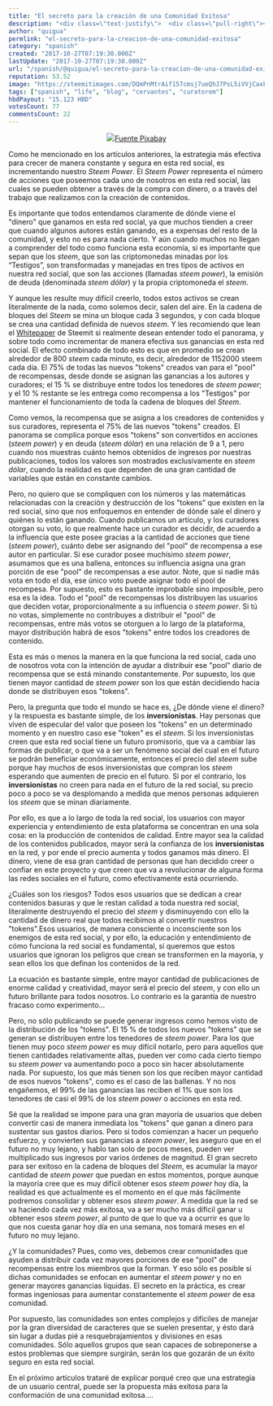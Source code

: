 ```yaml
---
title: "El secreto para la creación de una Comunidad Exitosa"
description: "<div class=\"text-justify\">  <div class=\"pull-right\"><center><img src=\"https://steemitimages.com/DQmPnMtrAif157cmsj7ueQhJ7PsL5iVVjCaxkkwUa7oxKU7/image...."
author: "quigua"
permlink: "el-secreto-para-la-creacion-de-una-comunidad-exitosa"
category: "spanish"
created: "2017-10-27T07:19:30.000Z"
lastUpdate: "2017-10-27T07:19:30.000Z"
url: "/spanish/@quigua/el-secreto-para-la-creacion-de-una-comunidad-exitosa"
reputation: 53.52
image: "https://steemitimages.com/DQmPnMtrAif157cmsj7ueQhJ7PsL5iVVjCaxkkwUa7oxKU7/image.png"
tags: ["spanish", "life", "blog", "cervantes", "curatorem"]
hbdPayout: "15.123 HBD"
votesCount: 77
commentsCount: 22
---
```


<div class="text-justify">

<div class="pull-right"><center><img src="https://steemitimages.com/DQmPnMtrAif157cmsj7ueQhJ7PsL5iVVjCaxkkwUa7oxKU7/image.png"/><a href="https://pixabay.com/es/multitud-humanos-siluetas-2045498/">Fuente Pixabay</a></center></div>

Como he mencionado en los artículos anteriores, la estrategia más efectiva para crecer de manera constante y segura en esta red social, es incrementando nuestro *Steem Power*. El *Steem Power* representa el número de acciones que poseemos cada uno de nosotros en esta red social, las cuales se pueden obtener a través de la compra con dinero, o a través del trabajo que realizamos con la creación de contenidos. 

Es importante que todos entendamos claramente de dónde viene el "dinero" que ganamos en esta red social, ya que muchos tienden a creer que cuando algunos autores están ganando, es a expensas del resto de la comunidad, y esto no es para nada cierto. Y aún cuando muchos no llegan a comprender del todo como funciona esta economía, si es importante que sepan que los *steem*, que son las criptomonedas  minadas por los “Testigos”, son transformadas y manejadas en tres tipos de activos en nuestra red social, que son las acciones (llamadas *steem power*), la emisión de deuda (denominada *steem dólar*) y la propia criptomoneda el *steem*.

Y aunque les resulte muy difícil creerlo, todos estos activos se crean literalmente de la nada, como solemos decir, salen del aire. En la cadena de bloques del *Steem* se mina un bloque cada 3 segundos, y con cada bloque se crea una cantidad definida de nuevos *steem*. Y les recomiendo que lean el [Whitepaper](https://steem.io/SteemWhitePaper.pdf) de Steemit si realmente desean entender todo el panorama, y sobre todo como incrementar de manera efectiva sus ganancias en esta red social. El efecto combinado de todo esto es que en promedio se crean alrededor de 800 *steem* cada minuto, es decir, alrededor de 1152000 steem cada día. El 75% de todas las nuevos "tokens" creados van para el "pool" de recompensas, desde donde se asignan las ganancias a los autores y curadores; el 15 % se distribuye entre todos los tenedores de *steem power*; y el 10 % restante se les entrega como recompensa a los "Testigos" por mantener el funcionamiento de toda la cadena de bloques del *Steem*.

Como vemos, la recompensa que se asigna a los creadores de contenidos y sus curadores, representa el 75% de las nuevos "tokens" creados. El panorama se complica porque esos "tokens" son convertidos en acciones (*steem power*) y en deuda (*steem dólar*) en una relación de 9 a 1, pero cuando nos muestras cuánto hemos obtenidos de ingresos por nuestras publicaciones, todos los valores son mostrados exclusivamente en *steem dólar*, cuando la realidad es que dependen de una gran cantidad de variables que están en constante cambios. 

Pero, no quiero que se compliquen con los números y las matemáticas relacionadas con la creación y destrucción de los "tokens" que existen en la red social, sino que nos enfoquemos en entender de dónde sale el dinero y quiénes lo están ganando. Cuando publicamos un artículo, y los curadores otorgan su voto, lo que realmente hace un curador es decidir, de acuerdo a la influencia que este posee gracias a la cantidad de acciones que tiene (*steem power*), cuánto debe ser asignando del "pool" de recompensa a ese autor en particular. Si ese curador posee muchísimo *steem power*, asumamos que es una ballena, entonces su influencia asigna una gran porción de ese "pool" de recompensas a ese autor. Note, que si nadie más vota en todo el día, ese único voto puede asignar todo el pool de recompesa. Por supuesto, esto es bastante improbable sino imposible, pero esa es la idea. Todo el "pool" de recompensas los distribuyen las usuarios que deciden votar, proporcionalmente a su influencia o *steem power*. Si tú no votas, simplemente no contribuyes a distribuir el "pool" de recompensas, entre más votos se otorguen a lo largo de la plataforma, mayor distribución habrá de esos "tokens" entre todos los creadores de contenido. 

Esta es más o menos la manera en la que funciona la red social, cada uno de nosotros vota con la intención de ayudar a distribuir ese "pool" diario de recompensa que se está minando constantemente. Por supuesto, los que tienen mayor cantidad de *steem power* son los que están decidiendo hacia donde se distribuyen esos "tokens".

Pero, la pregunta que todo el mundo se hace es, ¿De dónde viene el dinero? y la respuesta es bastante simple, de los **inversionistas**. Hay personas que viven de especular del valor que poseen los "tokens" en un determinado momento y en nuestro caso ese "token" es el *steem*. Si los inversionistas creen que esta red social tiene un futuro promisorio, que va a cambiar las formas de publicar, o que va a ser un fenómeno social del cual en el futuro se podrán beneficiar económicamente, entonces el precio del *steem* sube porque hay muchos de esos inversionistas que compran los *steem* esperando que aumenten de precio en el futuro. Si por el contrario, los **inversionistas** no creen para nada en el futuro de la red social, su precio poco a poco se va desplomando a medida que menos personas adquieren los *steem* que se minan diariamente. 

Por ello, es que a lo largo de toda la red social, los usuarios con mayor experiencia y entendimiento de esta plataforma se concentran en una sola cosa: en la producción de contenidos de calidad. Entre mayor sea la calidad de los contenidos publicados, mayor será la confianza de los **inversionistas** en la red, y por ende el precio aumenta y todos ganamos más dinero. El dinero, viene de esa gran cantidad de personas que han decidido creer o confiar en este proyecto y que creen que va a revolucionar de alguna forma las redes sociales en el futuro, como efectivamente está ocurriendo. 

¿Cuáles son los riesgos? Todos esos usuarios que se dedican a crear contenidos basuras y que le restan calidad a toda nuestra red social, literalmente destruyendo el precio del *steem* y disminuyendo con ello la cantidad de dinero real que todos recibimos al convertir nuestros "tokens".Esos usuarios, de manera consciente o inconsciente son los enemigos de esta red social, y por ello, la educación y entendimiento de cómo funciona la red social es fundamental, si queremos que estos usuarios que ignoran los peligros que crean se transformen en la mayoría, y sean ellos los que definan los contenidos de la red. 

La ecuación es bastante simple, entre mayor cantidad de publicaciones de enorme calidad y creatividad, mayor será el precio del *steem*, y con ello un futuro brillante para todos nosotros. Lo contrario es la garantía de nuestro fracaso como experimento...

Pero, no sólo publicando se puede generar ingresos como hemos visto de la distribución de los "tokens". El 15 % de todos los nuevos "tokens" que se generan se distribuyen entre los tenedores de *steem power*. Para los que tienen muy poco *steem power* es muy difícil notarlo, pero para aquellos que tienen cantidades relativamente altas, pueden ver como cada cierto tiempo su *steem power* va aumentando poco a poco sin hacer absolutamente nada. Por supuesto, los que más tienen son los que reciben mayor cantidad de esos nuevos "tokens", como es el caso de las ballenas. Y no nos engañemos, el 99% de las ganancias las reciben el 1% que son los tenedores de casi el 99% de los *steem power* o acciones en esta red. 

Sé que la realidad se impone para una gran mayoría de usuarios que deben convertir casi de manera inmediata los "tokens" que ganan a dinero para sustentar sus gastos diarios. Pero si todos comienzan a hacer un pequeño esfuerzo, y convierten sus ganancias a *steem power*, les aseguro que en el futuro no muy lejano, y hablo tan solo de pocos meses, pueden ver multiplicado sus ingresos por varios órdenes de magnitud. El gran secreto para ser exitoso en la cadena de bloques del *Steem*, es acumular la mayor cantidad de *steem power* que puedan en estos momentos, porque aunque la mayoría cree que es muy difícil obtener esos *steem power* hoy día, la realidad es que actualmente es el momento en el que más fácilmente podremos consolidar y obtener esos *steem power*. A medida que la red se va haciendo cada vez más exitosa, va a ser mucho más difícil ganar u obtener esos *steem power*, al punto de que lo que va a ocurrir es que lo que nos cuesta ganar hoy día en una semana, nos tomará meses en el futuro no muy lejano. 

¿Y la comunidades? Pues, como ves, debemos crear comunidades que ayuden a distribuir cada vez mayores porciones de ese "pool" de recompensas entre los miembros que la forman. Y eso sólo es posible si dichas comunidades se enfocan en aumentar el *steem power* y no en generar mayores ganancias líquidas. El secreto en la práctica, es crear formas ingeniosas para aumentar constantemente el *steem power* de esa comunidad.

Por supuesto, las comunidades son entes complejos y difíciles de manejar por la gran diversidad de caracteres que se suelen presentar, y ésto dará sin lugar a dudas pié a resquebrajamientos y divisiones en esas comunidades. Sólo aquellos grupos que sean capaces de sobreponerse a estos problemas que siempre surgirán, serán los que gozarán de un éxito seguro en esta red social.

En el próximo artículos trataré de explicar porqué creo que una estrategia de un usuario central, puede ser la propuesta más exitosa para la conformación de una comunidad exitosa....

</div>
